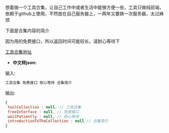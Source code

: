 想着做一个工具合集，让自己工作中或者生活中能够方便一些，工具只做纯前端，依赖于github上使用，不然放在自己服务器上，一两年又要换一次服务器，太过麻烦

下面是合集内容的简介

因为用的免费接口，所以返回时间可能较长，请耐心等待下

[工具合集地址](https://hutao1.github.io/util/dist/#/)

- **中文转json:**

输入:
```js
工具合集 免费接口 耐心等待 合集简介  
```

输出:

```js
{  
 toolCollection : null, // 工具合集  
 freeInterface : null, // 免费接口  
 waitPatiently : null, // 耐心等待  
 introductionToTheCollection : null // 合集简介  
}
```
